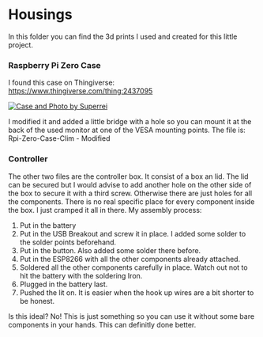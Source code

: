 # Housings

In this folder you can find the 3d prints I used and created for this little project.

### Raspberry Pi Zero Case

I found this case on Thingiverse:
https://www.thingiverse.com/thing:2437095

[![Case and Photo by Superrei](https://cdn.thingiverse.com/renders/36/39/ba/41/18/c9af92d9b76d693b5f3230c74f3a3ab6_preview_featured.jpg "Case and Photo by Superrei")](https://cdn.thingiverse.com/renders/36/39/ba/41/18/c9af92d9b76d693b5f3230c74f3a3ab6_preview_featured.jpg "Case and Photo by Superrei")

I modified it and added a little bridge with a hole so you can mount it at the back of the used monitor at one of the VESA mounting points.
The file is: Rpi-Zero-Case-Clim - Modified

### Controller

The other two files are the controller box. It consist of a box an lid. The lid can be secured but I would advise to add another hole on the other side of the box to secure it with a third screw.
Otherwise there are just holes for all the components.
There is no real specific place for every component inside the box. I just cramped it all in there.
My assembly process:
1.  Put in the battery
1.  Put in the USB Breakout and screw it in place. I added some solder to the solder points beforehand.
1.  Put in the button. Also added some solder there before.
1. Put in the ESP8266 with all the other components already attached.
1.  Soldered all the other components carefully in place. Watch out not to hit the battery with the soldering Iron.
1.  Plugged in the battery last. 
1.  Pushed the lit on. It is easier when the hook up wires are a bit shorter to be honest.

Is this ideal? No! This is just something so you can use it without some bare components in your hands. This can definitly done better.